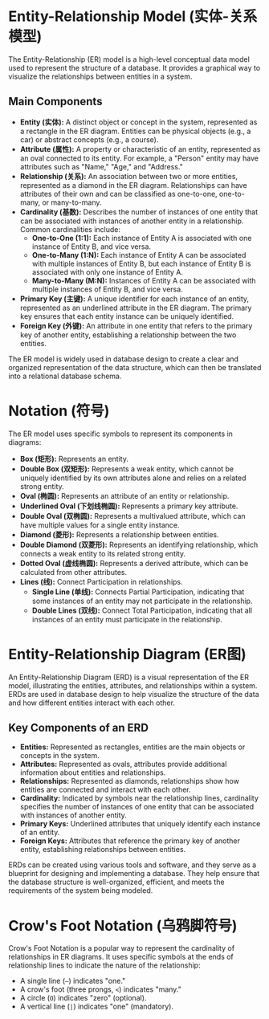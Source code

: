 # Entity-Relationship Model (实体-关系模型)

The Entity-Relationship (ER) model is a high-level conceptual data model used to represent the structure of a database. It provides a graphical way to visualize the relationships between entities in a system.

## Main Components

- **Entity (实体):** A distinct object or concept in the system, represented as a rectangle in the ER diagram. Entities can be physical objects (e.g., a car) or abstract concepts (e.g., a course).
- **Attribute (属性):** A property or characteristic of an entity, represented as an oval connected to its entity. For example, a "Person" entity may have attributes such as "Name," "Age," and "Address."
- **Relationship (关系):** An association between two or more entities, represented as a diamond in the ER diagram. Relationships can have attributes of their own and can be classified as one-to-one, one-to-many, or many-to-many.
- **Cardinality (基数):** Describes the number of instances of one entity that can be associated with instances of another entity in a relationship. Common cardinalities include:
  - **One-to-One (1:1):** Each instance of Entity A is associated with one instance of Entity B, and vice versa.
  - **One-to-Many (1:N):** Each instance of Entity A can be associated with multiple instances of Entity B, but each instance of Entity B is associated with only one instance of Entity A.
  - **Many-to-Many (M:N):** Instances of Entity A can be associated with multiple instances of Entity B, and vice versa.
- **Primary Key (主键):** A unique identifier for each instance of an entity, represented as an underlined attribute in the ER diagram. The primary key ensures that each entity instance can be uniquely identified.
- **Foreign Key (外键):** An attribute in one entity that refers to the primary key of another entity, establishing a relationship between the two entities.

The ER model is widely used in database design to create a clear and organized representation of the data structure, which can then be translated into a relational database schema.

# Notation (符号)

The ER model uses specific symbols to represent its components in diagrams:

- **Box (矩形):** Represents an entity.
- **Double Box (双矩形):** Represents a weak entity, which cannot be uniquely identified by its own attributes alone and relies on a related strong entity.
- **Oval (椭圆):** Represents an attribute of an entity or relationship.
- **Underlined Oval (下划线椭圆):** Represents a primary key attribute.
- **Double Oval (双椭圆):** Represents a multivalued attribute, which can have multiple values for a single entity instance.
- **Diamond (菱形):** Represents a relationship between entities.
- **Double Diamond (双菱形):** Represents an identifying relationship, which connects a weak entity to its related strong entity.
- **Dotted Oval (虚线椭圆):** Represents a derived attribute, which can be calculated from other attributes.
- **Lines (线):** Connect Participation in relationships.
  - **Single Line (单线):** Connects Partial Participation, indicating that some instances of an entity may not participate in the relationship.
  - **Double Lines (双线):** Connect Total Participation, indicating that all instances of an entity must participate in the relationship.

# Entity-Relationship Diagram (ER图)

An Entity-Relationship Diagram (ERD) is a visual representation of the ER model, illustrating the entities, attributes, and relationships within a system. ERDs are used in database design to help visualize the structure of the data and how different entities interact with each other.

## Key Components of an ERD

- **Entities:** Represented as rectangles, entities are the main objects or concepts in the system.
- **Attributes:** Represented as ovals, attributes provide additional information about entities and relationships.
- **Relationships:** Represented as diamonds, relationships show how entities are connected and interact with each other.
- **Cardinality:** Indicated by symbols near the relationship lines, cardinality specifies the number of instances of one entity that can be associated with instances of another entity.
- **Primary Keys:** Underlined attributes that uniquely identify each instance of an entity.
- **Foreign Keys:** Attributes that reference the primary key of another entity, establishing relationships between entities.

ERDs can be created using various tools and software, and they serve as a blueprint for designing and implementing a database. They help ensure that the database structure is well-organized, efficient, and meets the requirements of the system being modeled.

# Crow's Foot Notation (乌鸦脚符号)

Crow's Foot Notation is a popular way to represent the cardinality of relationships in ER diagrams. It uses specific symbols at the ends of relationship lines to indicate the nature of the relationship:

- A single line (`—`) indicates "one."
- A crow's foot (three prongs, `<`) indicates "many."
- A circle (`O`) indicates "zero" (optional).
- A vertical line (`|`) indicates "one" (mandatory).